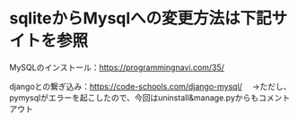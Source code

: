 # sqliteからMysqlへの変更方法は下記サイトを参照
MySQLのインストール：https://programmingnavi.com/35/

djangoとの繋ぎ込み：https://code-schools.com/django-mysql/
　→ただし、pymysqlがエラーを起こしたので、今回はuninstall&manage.pyからもコメントアウト
